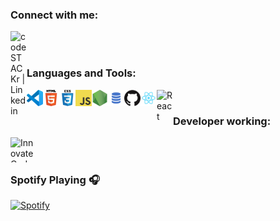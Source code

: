### Connect with me:

[<img align="left" alt="codeSTACKr | Linkedin" width="26px" src="https://cdn.jsdelivr.net/npm/simple-icons@v3/icons/linkedin.svg" />][linkdin]

<br />
<br />

### Languages and Tools:

[<img align="left" alt="Visual Studio Code" width="26px" src="https://raw.githubusercontent.com/github/explore/80688e429a7d4ef2fca1e82350fe8e3517d3494d/topics/visual-studio-code/visual-studio-code.png" />][vsc]
[<img align="left" alt="HTML5" width="26px" src="https://raw.githubusercontent.com/github/explore/80688e429a7d4ef2fca1e82350fe8e3517d3494d/topics/html/html.png" />][w3html5]
[<img align="left" alt="CSS3" width="26px" src="https://raw.githubusercontent.com/github/explore/80688e429a7d4ef2fca1e82350fe8e3517d3494d/topics/css/css.png" />][css3]
[<img align="left" alt="JavaScript" width="26px" src="https://raw.githubusercontent.com/github/explore/80688e429a7d4ef2fca1e82350fe8e3517d3494d/topics/javascript/javascript.png" />][js]
[<img align="left" alt="Node.js" width="26px" src="https://raw.githubusercontent.com/github/explore/80688e429a7d4ef2fca1e82350fe8e3517d3494d/topics/nodejs/nodejs.png" />][node]
[<img align="left" alt="SQL" width="26px" src="https://raw.githubusercontent.com/github/explore/80688e429a7d4ef2fca1e82350fe8e3517d3494d/topics/sql/sql.png" />][sql]
[<img align="left" alt="GitHub" width="26px" src="https://raw.githubusercontent.com/github/explore/78df643247d429f6cc873026c0622819ad797942/topics/github/github.png" />][github]
[<img align="left" alt="React" width="26px" src="https://raw.githubusercontent.com/github/explore/80688e429a7d4ef2fca1e82350fe8e3517d3494d/topics/react/react.png" />][react]
[<img align="left" alt="React" width="26px" src="https://cdn.discordapp.com/attachments/1092850614356148364/1171645832655810570/68747470733a2f2f6173736574732e76657263656c2e636f6d2f696d6167652f75706c6f61642f76313636323133303535392f6e6578746a732f49636f6e5f6c696768745f6261636b67726f756e642e706e67.png?ex=655d6f36&is=654afa36&hm=ae50c1e2ac49a5122551baebfb0144acefe51dd7df9ee767315cb8844552b6a0&" />][next]

<br />

### Developer working:
[<img align="left" alt="InnovateCode Group" height="40px" width="40px" src="https://cdn.discordapp.com/attachments/1092850614356148364/1144828098068619274/Favicon.png" />][Innovate]


<br />
<br />

### Spotify Playing 🎧
[![Spotify](https://novatorem-hfin5iqa4-oguxt.vercel.app/api/spotify)](https://open.spotify.com/user/Gustavo)





[vsc]: https://code.visualstudio.com/
[w3html5]: https://www.w3schools.com/html/
[css3]: https://www.w3schools.com/css/
[js]: https://www.w3schools.com/js/
[cs]: https://www.w3schools.com/cs/
[sql]: https://www.w3schools.com/sql/
[github]: https://github.com/oguxt
[node]: https://nodejs.org/
[react]: https://legacy.reactjs.org/docs/getting-started.html
[next]: https://nextjs.org
[Innovate]: https://github.com/oguxt
[linkdin]: https://www.linkedin.com/in/gustavo-matozo-ab7ba3263/
